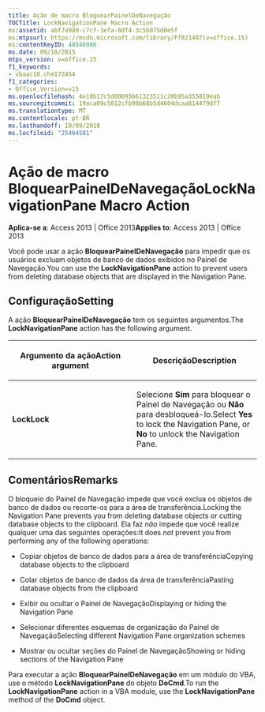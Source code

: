 ```yaml
---
title: Ação de macro BloquearPainelDeNavegação
TOCTitle: LockNavigationPane Macro Action
ms:assetid: abf7a989-c7cf-3efa-8df4-3c5b075d0e5f
ms:mtpsurl: https://msdn.microsoft.com/library/Ff821487(v=office.15)
ms:contentKeyID: 48546986
ms.date: 09/18/2015
mtps_version: v=office.15
f1_keywords:
- vbaac10.chm172454
f1_categories:
- Office.Version=v15
ms.openlocfilehash: 4e18b17c5d00095b61323511c20b95a355819eab
ms.sourcegitcommit: 19aca09c5812cfb98b68b5d4604dcaa814479df7
ms.translationtype: MT
ms.contentlocale: pt-BR
ms.lasthandoff: 10/09/2018
ms.locfileid: "25464581"
---
```

# <a name="locknavigationpane-macro-action"></a><span data-ttu-id="6ff33-102">Ação de macro BloquearPainelDeNavegação</span><span class="sxs-lookup"><span data-stu-id="6ff33-102">LockNavigationPane Macro Action</span></span>


<span data-ttu-id="6ff33-103">**Aplica-se a**: Access 2013 | Office 2013</span><span class="sxs-lookup"><span data-stu-id="6ff33-103">**Applies to**: Access 2013 | Office 2013</span></span>

<span data-ttu-id="6ff33-104">Você pode usar a ação **BloquearPainelDeNavegação** para impedir que os usuários excluam objetos de banco de dados exibidos no Painel de Navegação.</span><span class="sxs-lookup"><span data-stu-id="6ff33-104">You can use the **LockNavigationPane** action to prevent users from deleting database objects that are displayed in the Navigation Pane.</span></span>

## <a name="setting"></a><span data-ttu-id="6ff33-105">Configuração</span><span class="sxs-lookup"><span data-stu-id="6ff33-105">Setting</span></span>

<span data-ttu-id="6ff33-106">A ação **BloquearPainelDeNavegação** tem os seguintes argumentos.</span><span class="sxs-lookup"><span data-stu-id="6ff33-106">The **LockNavigationPane** action has the following argument.</span></span>

<table>
<colgroup>
<col style="width: 50%" />
<col style="width: 50%" />
</colgroup>
<thead>
<tr class="header">
<th><p><span data-ttu-id="6ff33-107">Argumento da ação</span><span class="sxs-lookup"><span data-stu-id="6ff33-107">Action argument</span></span></p></th>
<th><p><span data-ttu-id="6ff33-108">Descrição</span><span class="sxs-lookup"><span data-stu-id="6ff33-108">Description</span></span></p></th>
</tr>
</thead>
<tbody>
<tr class="odd">
<td><p><span data-ttu-id="6ff33-109"><strong>Lock</strong></span><span class="sxs-lookup"><span data-stu-id="6ff33-109"><strong>Lock</strong></span></span></p></td>
<td><p><span data-ttu-id="6ff33-110">Selecione <strong>Sim</strong> para bloquear o Painel de Navegação ou <strong>Não</strong> para desbloqueá-lo.</span><span class="sxs-lookup"><span data-stu-id="6ff33-110">Select <strong>Yes</strong> to lock the Navigation Pane, or <strong>No</strong> to unlock the Navigation Pane.</span></span></p></td>
</tr>
</tbody>
</table>


## <a name="remarks"></a><span data-ttu-id="6ff33-111">Comentários</span><span class="sxs-lookup"><span data-stu-id="6ff33-111">Remarks</span></span>

<span data-ttu-id="6ff33-112">O bloqueio do Painel de Navegação impede que você exclua os objetos de banco de dados ou recorte-os para a área de transferência.</span><span class="sxs-lookup"><span data-stu-id="6ff33-112">Locking the Navigation Pane prevents you from deleting database objects or cutting database objects to the clipboard.</span></span> <span data-ttu-id="6ff33-113">Ela faz *não* impede que você realize qualquer uma das seguintes operações:</span><span class="sxs-lookup"><span data-stu-id="6ff33-113">It does *not* prevent you from performing any of the following operations:</span></span>

  - <span data-ttu-id="6ff33-114">Copiar objetos de banco de dados para a área de transferência</span><span class="sxs-lookup"><span data-stu-id="6ff33-114">Copying database objects to the clipboard</span></span>

  - <span data-ttu-id="6ff33-115">Colar objetos de banco de dados da área de transferência</span><span class="sxs-lookup"><span data-stu-id="6ff33-115">Pasting database objects from the clipboard</span></span>

  - <span data-ttu-id="6ff33-116">Exibir ou ocultar o Painel de Navegação</span><span class="sxs-lookup"><span data-stu-id="6ff33-116">Displaying or hiding the Navigation Pane</span></span>

  - <span data-ttu-id="6ff33-117">Selecionar diferentes esquemas de organização do Painel de Navegação</span><span class="sxs-lookup"><span data-stu-id="6ff33-117">Selecting different Navigation Pane organization schemes</span></span>

  - <span data-ttu-id="6ff33-118">Mostrar ou ocultar seções do Painel de Navegação</span><span class="sxs-lookup"><span data-stu-id="6ff33-118">Showing or hiding sections of the Navigation Pane</span></span>

<span data-ttu-id="6ff33-119">Para executar a ação **BloquearPainelDeNavegação** em um módulo do VBA, use o método **LockNavigationPane** do objeto **DoCmd**.</span><span class="sxs-lookup"><span data-stu-id="6ff33-119">To run the **LockNavigationPane** action in a VBA module, use the **LockNavigationPane** method of the **DoCmd** object.</span></span>

